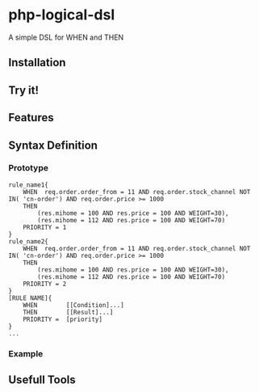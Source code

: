 # php-logical-dsl

A simple DSL for WHEN and THEN

## Installation
## Try it!
## Features
## Syntax Definition
### Prototype

```
rule_name1{
    WHEN  req.order.order_from = 11 AND req.order.stock_channel NOT IN( 'cn-order') AND req.order.price >= 1000
    THEN
        (res.mihome = 100 AND res.price = 100 AND WEIGHT=30),
        (res.mihome = 112 AND res.price = 100 AND WEIGHT=70)
    PRIORITY = 1
}
rule_name2{
    WHEN  req.order.order_from = 11 AND req.order.stock_channel NOT IN( 'cn-order') AND req.order.price >= 1000
    THEN
        (res.mihome = 100 AND res.price = 100 AND WEIGHT=30),
        (res.mihome = 112 AND res.price = 100 AND WEIGHT=70)
    PRIORITY = 2
}
[RULE NAME]{
    WHEN        [[Condition]...]
    THEN        [[Result]...]
    PRIORITY =  [priority]
}
...
```

### Example



## Usefull Tools


